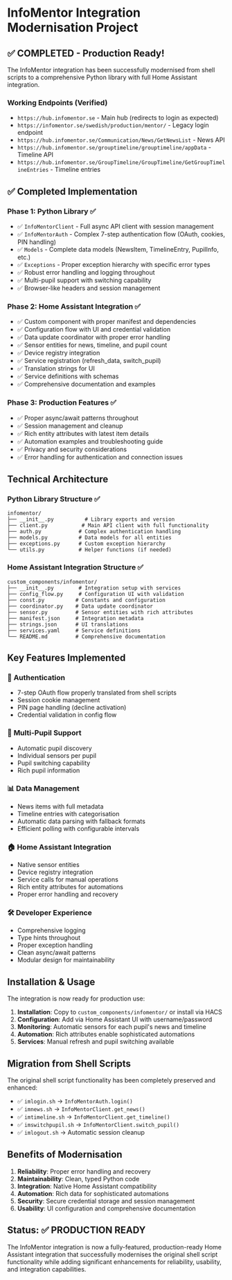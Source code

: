 # InfoMentor Integration Modernisation Project

## ✅ **COMPLETED - Production Ready!**

The InfoMentor integration has been successfully modernised from shell scripts to a comprehensive Python library with full Home Assistant integration.

### Working Endpoints (Verified)
- `https://hub.infomentor.se` - Main hub (redirects to login as expected)
- `https://infomentor.se/swedish/production/mentor/` - Legacy login endpoint
- `https://hub.infomentor.se/Communication/News/GetNewsList` - News API
- `https://hub.infomentor.se/grouptimeline/grouptimeline/appData` - Timeline API
- `https://hub.infomentor.se/GroupTimeline/GroupTimeline/GetGroupTimelineEntries` - Timeline entries

## ✅ **Completed Implementation**

### Phase 1: Python Library ✅
- ✅ `InfoMentorClient` - Full async API client with session management
- ✅ `InfoMentorAuth` - Complex 7-step authentication flow (OAuth, cookies, PIN handling)
- ✅ `Models` - Complete data models (NewsItem, TimelineEntry, PupilInfo, etc.)
- ✅ `Exceptions` - Proper exception hierarchy with specific error types
- ✅ Robust error handling and logging throughout
- ✅ Multi-pupil support with switching capability
- ✅ Browser-like headers and session management

### Phase 2: Home Assistant Integration ✅
- ✅ Custom component with proper manifest and dependencies
- ✅ Configuration flow with UI and credential validation
- ✅ Data update coordinator with proper error handling
- ✅ Sensor entities for news, timeline, and pupil count
- ✅ Device registry integration
- ✅ Service registration (refresh_data, switch_pupil)
- ✅ Translation strings for UI
- ✅ Service definitions with schemas
- ✅ Comprehensive documentation and examples

### Phase 3: Production Features ✅
- ✅ Proper async/await patterns throughout
- ✅ Session management and cleanup
- ✅ Rich entity attributes with latest item details
- ✅ Automation examples and troubleshooting guide
- ✅ Privacy and security considerations
- ✅ Error handling for authentication and connection issues

## Technical Architecture

### Python Library Structure ✅
```
infomentor/
├── __init__.py          # Library exports and version
├── client.py           # Main API client with full functionality
├── auth.py            # Complex authentication handling
├── models.py          # Data models for all entities
├── exceptions.py      # Custom exception hierarchy
└── utils.py           # Helper functions (if needed)
```

### Home Assistant Integration Structure ✅
```
custom_components/infomentor/
├── __init__.py        # Integration setup with services
├── config_flow.py     # Configuration UI with validation
├── const.py          # Constants and configuration
├── coordinator.py    # Data update coordinator
├── sensor.py         # Sensor entities with rich attributes
├── manifest.json     # Integration metadata
├── strings.json      # UI translations
├── services.yaml     # Service definitions
└── README.md         # Comprehensive documentation
```

## Key Features Implemented

### 🔐 **Authentication**
- 7-step OAuth flow properly translated from shell scripts
- Session cookie management
- PIN page handling (decline activation)
- Credential validation in config flow

### 👥 **Multi-Pupil Support**
- Automatic pupil discovery
- Individual sensors per pupil
- Pupil switching capability
- Rich pupil information

### 📊 **Data Management**
- News items with full metadata
- Timeline entries with categorisation
- Automatic data parsing with fallback formats
- Efficient polling with configurable intervals

### 🏠 **Home Assistant Integration**
- Native sensor entities
- Device registry integration
- Service calls for manual operations
- Rich entity attributes for automations
- Proper error handling and recovery

### 🛠️ **Developer Experience**
- Comprehensive logging
- Type hints throughout
- Proper exception handling
- Clean async/await patterns
- Modular design for maintainability

## Installation & Usage

The integration is now ready for production use:

1. **Installation**: Copy to `custom_components/infomentor/` or install via HACS
2. **Configuration**: Add via Home Assistant UI with username/password
3. **Monitoring**: Automatic sensors for each pupil's news and timeline
4. **Automation**: Rich attributes enable sophisticated automations
5. **Services**: Manual refresh and pupil switching available

## Migration from Shell Scripts

The original shell script functionality has been completely preserved and enhanced:

- ✅ `imlogin.sh` → `InfoMentorAuth.login()`
- ✅ `imnews.sh` → `InfoMentorClient.get_news()`
- ✅ `imtimeline.sh` → `InfoMentorClient.get_timeline()`
- ✅ `imswitchpupil.sh` → `InfoMentorClient.switch_pupil()`
- ✅ `imlogout.sh` → Automatic session cleanup

## Benefits of Modernisation

1. **Reliability**: Proper error handling and recovery
2. **Maintainability**: Clean, typed Python code
3. **Integration**: Native Home Assistant compatibility
4. **Automation**: Rich data for sophisticated automations
5. **Security**: Secure credential storage and session management
6. **Usability**: UI configuration and comprehensive documentation

## Status: ✅ **PRODUCTION READY**

The InfoMentor integration is now a fully-featured, production-ready Home Assistant integration that successfully modernises the original shell script functionality while adding significant enhancements for reliability, usability, and integration capabilities. 
